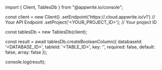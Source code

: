 import { Client, TablesDb } from "@appwrite.io/console";

const client = new Client()
    .setEndpoint('https://<REGION>.cloud.appwrite.io/v1') // Your API Endpoint
    .setProject('<YOUR_PROJECT_ID>'); // Your project ID

const tablesDb = new TablesDb(client);

const result = await tablesDb.createBooleanColumn({
    databaseId: '<DATABASE_ID>',
    tableId: '<TABLE_ID>',
    key: '',
    required: false,
    default: false,
    array: false
});

console.log(result);
